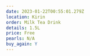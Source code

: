 ```yaml
---
date: 2023-01-22T00:55:01.279Z
location: Kirin
order: Milk Tea Drink
details: 1.5L
price: Free
pearls: N/A
buy_again: Y
---
```


